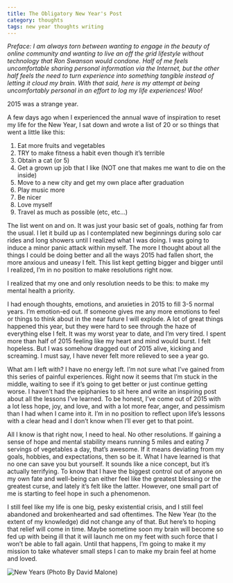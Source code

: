 ```yaml
---
title: The Obligatory New Year's Post
category: thoughts
tags: new year thoughts writing
---
```


_Preface: I am always torn between wanting to engage in the beauty of online community and wanting to live an off the grid lifestyle without technology that Ron Swanson would condone. Half of me feels uncomfortable sharing personal information via the Internet, but the other half feels the need to turn experience into something tangible instead of letting it cloud my brain. With that said, here is my attempt at being uncomfortably personal in an effort to log my life experiences! Woo!_

2015 was a strange year.

A few days ago when I experienced the annual wave of inspiration to reset my life for the New Year, I sat down and wrote a list of 20 or so things that went a little like this:

1. Eat more fruits and vegetables
2. TRY to make fitness a habit even though it’s terrible
3. Obtain a cat (or 5)
4. Get a grown up job that I like (NOT one that makes me want to die on the inside)
5. Move to a new city and get my own place after graduation
6. Play music more
7. Be nicer
8. Love myself
9. Travel as much as possible
(etc, etc…)

The list went on and on. It was just your basic set of goals, nothing far from the usual. I let it build up as I contemplated new beginnings during solo car rides and long showers until I realized what I was doing. I was going to induce a minor panic attack within myself. The more I thought about all the things I could be doing better and all the ways 2015 had fallen short, the more anxious and uneasy I felt. This list kept getting bigger and bigger until I realized, I’m in no position to make resolutions right now.

I realized that my one and only resolution needs to be this: to make my mental health a priority.

I had enough thoughts, emotions, and anxieties in 2015 to fill 3-5 normal years. I’m emotion-ed out. If someone gives me any more emotions to feel or things to think about in the near future I will explode.  A lot of great things happened this year, but they were hard to see through the haze of everything else I felt. It was my worst year to date, and I’m very tired. I spent more than half of 2015 feeling like my heart and mind would burst. I felt hopeless. But I was somehow dragged out of 2015 alive, kicking and screaming. I must say, I have never felt more relieved to see a year go.

What am I left with? I have no energy left. I’m not sure what I’ve gained from this series of painful experiences. Right now it seems that I’m stuck in the middle, waiting to see if it’s going to get better or just continue getting worse. I haven’t had the epiphanies to sit here and write an inspiring post about all the lessons I’ve learned. To be honest, I’ve come out of 2015 with a lot less hope, joy, and love, and with a lot more fear, anger, and pessimism than I had when I came into it. I’m in no position to reflect upon life’s lessons with a clear head and I don’t know when I’ll ever get to that point.

All I know is that right now, I need to heal. No other resolutions. If gaining a sense of hope and mental stability means running 5 miles and eating 7 servings of vegetables a day, that’s awesome. If it means deviating from my goals, hobbies, and expectations, then so be it. What I have learned is that no one can save you but yourself. It sounds like a nice concept, but it’s actually terrifying. To know that I have the biggest control out of anyone on my own fate and well-being can either feel like the greatest blessing or the greatest curse, and lately it’s felt like the latter. However, one small part of me is starting to feel hope in such a phenomenon.

I still feel like my life is one big, pesky existential crisis, and I still feel abandoned and brokenhearted and sad oftentimes. The New Year (to the extent of my knowledge) did not change any of that. But here’s to hoping that relief will come in time. Maybe sometime soon my brain will become so fed up with being ill that it will launch me on my feet with such force that I won’t be able to fall again. Until that happens, I’m going to make it my mission to take whatever small steps I can to make my brain feel at home and loved.

![New Years](https://baileycmiller.github.io/blog/assets/IMG_7685.jpg)
(Photo By David Malone)
